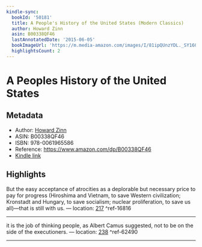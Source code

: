 ```yaml
---
kindle-sync:
  bookId: '50181'
  title: A People's History of the United States (Modern Classics)
  author: Howard Zinn
  asin: B00338QF46
  lastAnnotatedDate: '2015-06-05'
  bookImageUrl: 'https://m.media-amazon.com/images/I/81ipQUnzYDL._SY160.jpg'
  highlightsCount: 2
---
```

# A Peoples History of the United States
## Metadata
* Author: [Howard Zinn](https://www.amazon.com/Howard-Zinn/e/B000AQ01MQ/ref=dp_byline_cont_ebooks_1)
* ASIN: B00338QF46
* ISBN: 978-0061965586
* Reference: https://www.amazon.com/dp/B00338QF46
* [Kindle link](kindle://book?action=open&asin=B00338QF46)

## Highlights
But the easy acceptance of atrocities as a deplorable but necessary price to pay for progress (Hiroshima and Vietnam, to save Western civilization; Kronstadt and Hungary, to save socialism; nuclear proliferation, to save us all)—that is still with us. — location: [217](kindle://book?action=open&asin=B00338QF46&location=217) ^ref-16816

---
it is the job of thinking people, as Albert Camus suggested, not to be on the side of the executioners. — location: [238](kindle://book?action=open&asin=B00338QF46&location=238) ^ref-62490

---
